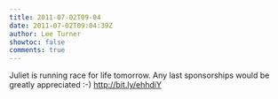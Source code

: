 ```yaml
---
title: 2011-07-02T09-04
date: 2011-07-02T09:04:39Z
author: Lee Turner
showtoc: false
comments: true
---
```


Juliet is running race for life tomorrow.  Any last sponsorships would be greatly appreciated :-) http://bit.ly/ehhdiY


